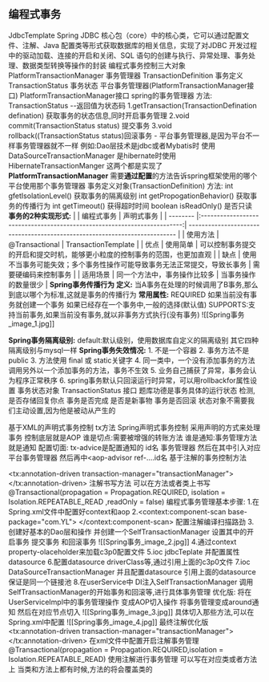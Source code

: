 ## 编程式事务
JdbcTemplate
	Spring JDBC 核心包（core）中的核心类，它可以通过配置文件、注解、Java 配置类等形式获取数据库的相关信息，实现了对JDBC 开发过程中的驱动加载、连接的开启和关闭、SQL 语句的创建与执行、异常处理、事务处理、数据类型转换等操作的封装
编程式事务控制三大对象
	PlatformTransactionManager 事务管理器
	TransactionDefinition 事务定义
	TransactionStatus 事务状态
平台事务管理器(PlatformTransactionManager接口)
	PlatformTransactionManager接口 spring的事务管理器
	方法:
	TransactionStatus --返回值为状态码
	1.getTransaction(TransactionDefination defination)
	获取事务的状态信息,同时开启事务管理
	2.void commit(TransactionStatus status) 提交事务
	3.void rollback((TransactionStatus status)回滚事务
	-
	平台事务管理器,是因为平台不一样事务管理器就不一样
	例如:Dao层技术是jdbc或者Mybatis时 使用DataSourceTransactionManager
	是hibernate时使用HibernateTransactionManger
	这两个都是实现了**PlatformTransactionManager**
	需要**通过配置**的方法告诉spring框架使用的哪个平台使用那个事务管理器
事务定义对象(TransactionDefinition)
	方法:
	int gfetIsolationLevel() 获取事务的隔离级别
	int getPropogationBehavior() 获取事务的传播行为
	int getTimeout() 获得超时时间
	boolean isReadOnly() 是否只读
**事务的2种实现形式:**
|          |                                编程式事务                                | 声明式事务                                                                 |
| -------- |:------------------------------------------------------------------------:| -------------------------------------------------------------------------- |
| 使用方法 |                              @Transactional                              | TransactionTemplate                                                        |
| 优点     |                                 使用简单                                 | 可以控制事务提交的开启和提交时机，能够更小粒度的控制事务的范围，也更加直观 |
| 缺点     | 使用不当事务可能失效；多个事务性操作可能导致事务无法正常提交，导致长事务 | 需要硬编码来控制事务                                                       |
| 适用场景 |                       同一个方法中，事务操作比较多                       | 当事务操作的数量很少                                                       |
**Spring事务传播行为**
	**定义:** 当A事务在处理的时候调用了B事务,那么到底以哪个为标准,这就是事务的传播行为
	**常用属性:**
	REQUIRED 如果当前没有事务就创建一个事务 如果已经存在一个事务中,一般的选择(默认值)
	SUPPORTS:支持当前事务,如果当前没有事务,就以非事务方式执行(没有事务)
	![[Spring事务_image_1.jpg]]

**Spring事务隔离级别:**
	default:默认级别，使用数据库自定义的隔离级别
	其它四种隔离级别与mysql一样
**Spring事务失效情况:**
	1. 不是一个容器
	2. 事务方法不是public
	3. 方法使用 final 或 static关键字
	4. 同一类中，一个没有添加事务的方法调用另外以一个添加事务的方法，事务不生效
	5. 业务自己捕获了异常，事务会认为程序正常秩序
	6. spring事务默认只回滚运行时异常，可以用rollbackfor属性设置
事务状态对象
TransactionStatus 接口 题库功德是事务具体的运行状态
检测,是否存储回复你点
事务是否完成
是否是新事物
事务是否回滚
状态对象不需要我们主动设置,因为他是被动从产生的

基于XML的声明式事务控制
tx方法
Spring声明式事务控制 采用声明的方式来处理事务
控制底层就是AOP
谁是切点:需要被增强的转账方法
谁是通知:事务管理方法就是通知
配置切面:
tx-advice是配置通知的 id名 事务管理器 然后在其中引入对应平台事务管理器
然后再<aop-config>中<aop-advisor ref-....id名
基于注解的事务控制方法
<!--开启事务注解-->
<tx:annotation-driven transaction-manager="transactionManager"></tx:annotation-driven>
注解书写方法 可以在方法或者类上书写
@Transactional(propagation = Propagation.REQUIRED,
isolation = Isolation.REPEATABLE_READ ,readOnly = false)
编程式事务管理基本步骤:
	1.在Spring.xml文件中配置好context和aop
	2.<context:component-scan base-package="com.YL">
	</context:component-scan> 配置注解编译扫描路劲
	3.创建好基本的Dao层和操作
	并创建一个SelfTransactionManager
	设置其中的开启事务 提交事务 和回滚事务
	![[Spring事务_image_2.jpg]]
	4.通过context property-olaceholder来加载c3p0配置文件
	5.ioc jdbcTeplate 并配置属性datasource
	6.配置datasource driverClass等,通过引用上面的c3p0文件
	7.ioc DataSourceTransactionManager
	并且配置datasource 引用上面的datasource
	保证是同一个链接池
	8.在userService中 DI注入SelfTransactionManager
	调用SelfTransactionManager的开始事务和回滚等,进行具体事务管理
优化版:
	将在UserServiceImpl中的事务管理操作
	变成AOP切入操作 将事务管理变成around通知
	然后在对应节点切入
	![[Spring事务_image_3.jpg]]
	具体切入那些方法,可以在Spring.xml中配置
	![[Spring事务_image_4.jpg]]
最终注解优化版
	<tx:annotation-driven transaction-manager="transactionManager"></tx:annotation-driven>
	在xml文件中配置开启注解事务管理
	@Transactional(propagation = Propagation.REQUIRED,isolation = Isolation.REPEATABLE_READ)
	使用注解进行事务管理
	可以写在对应类或者方法上
	当类和方法上都有时候,方法的将会覆盖类的













